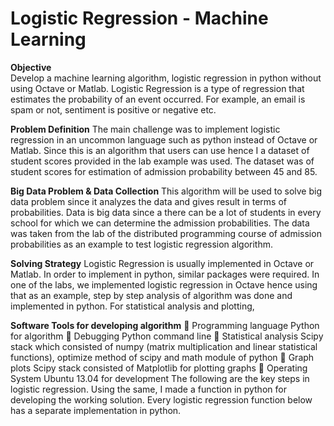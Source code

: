 Logistic Regression - Machine Learning
===============

<b>Objective</b><br>
Develop a machine learning algorithm, logistic regression in python without using Octave or Matlab.
Logistic Regression is a type of regression that estimates the probability of an event occurred. For
example, an email is spam or not, sentiment is positive or negative etc.

<b>Problem Definition</b>
The main challenge was to implement logistic regression in an uncommon language such as python
instead of Octave or Matlab. Since this is an algorithm that users can use hence I a dataset of student
scores provided in the lab example was used. The dataset was of student scores for estimation of
admission probability between 45 and 85.

<b>Big Data Problem & Data Collection</b>
This algorithm will be used to solve big data problem since it analyzes the data and gives result in
terms of probabilities. Data is big data since a there can be a lot of students in every school for which
we can determine the admission probabilities. The data was taken from the lab of the distributed
programming course of admission probabilities as an example to test logistic regression algorithm.

<b>Solving Strategy</b>
Logistic Regression is usually implemented in Octave or Matlab. In order to implement in python,
similar packages were required. In one of the labs, we implemented logistic regression in Octave
hence using that as an example, step by step analysis of algorithm was done and implemented in
python. For statistical analysis and plotting,

<b>Software Tools for developing algorithm</b>
 Programming language Python for algorithm
 Debugging Python command line
 Statistical analysis Scipy stack which consisted of numpy
(matrix multiplication and linear statistical
functions), optimize method of scipy and math module of python
 Graph plots Scipy stack consisted of Matplotlib for plotting graphs
 Operating System Ubuntu 13.04 for development
The following are the key steps in logistic regression. Using the same, I made a function in python
for developing the working solution. Every logistic regression function below has a separate implementation in python.


